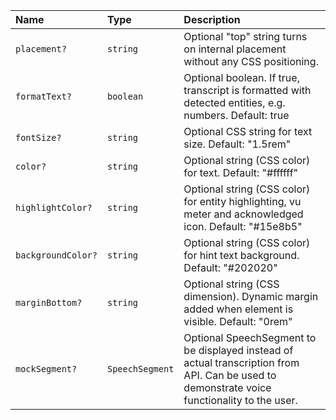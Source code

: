 | Name | Type | Description |
| :------ | :------ | :------ |
| `placement?` | `string` | Optional "top" string turns on internal placement without any CSS positioning. |
| `formatText?` | `boolean` | Optional boolean. If true, transcript is formatted with detected entities, e.g. numbers. Default: true |
| `fontSize?` | `string` | Optional CSS string for text size. Default: "1.5rem" |
| `color?` | `string` | Optional string (CSS color) for text. Default: "#ffffff" |
| `highlightColor?` | `string` | Optional string (CSS color) for entity highlighting, vu meter and acknowledged icon. Default: "#15e8b5" |
| `backgroundColor?` | `string` | Optional string (CSS color) for hint text background. Default: "#202020" |
| `marginBottom?` | `string` | Optional string (CSS dimension). Dynamic margin added when element is visible. Default: "0rem" |
| `mockSegment?` | `SpeechSegment` | Optional SpeechSegment to be displayed instead of actual transcription from API. Can be used to demonstrate voice functionality to the user. |
